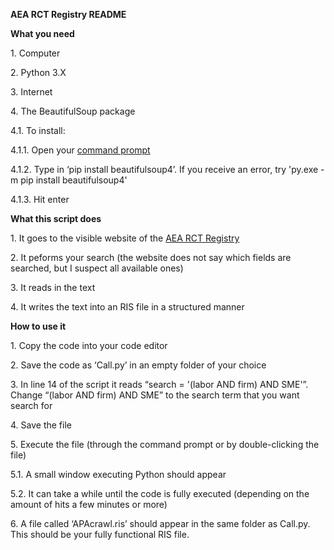 <p>
    <strong>AEA RCT Registry README </strong>
</p>
<p>
    <strong> </strong>
</p>
<p>
    <strong>What you need </strong>
</p>
<p>
    1. Computer
</p>
<p>
    2. Python 3.X
</p>
<p>
    3. Internet
</p>
<p>
    4. The BeautifulSoup package
</p>
<p>
    4.1. To install:
</p>
<p>
    4.1.1. Open your
    <a href="https://www.lifewire.com/how-to-open-command-prompt-2618089">
        command prompt
    </a>
</p>
<p>
    4.1.2. Type in ‘pip install beautifulsoup4’. If you receive an error, try 'py.exe -m pip install beautifulsoup4'
</p>
<p>
    4.1.3. Hit enter
</p>
<p>
    <strong> </strong>
</p>
<p>
    <strong>What this script does </strong>
</p>
<p>
1. It goes to the visible website of the    <a href="https://www.socialscienceregistry.org/">AEA RCT Registry</a>
</p>
<p>
    2. It peforms your search (the website does not say which fields are searched, but I suspect all available ones) 
</p>
<p>
    3. It reads in the text
</p>
<p>
    4. It writes the text into an RIS file in a structured manner
</p>
<p>
    <strong> </strong>
</p>
<p>
    <strong>How to use it </strong>
</p>
<p>
    1. Copy the code into your code editor
</p>
<p>
    2. Save the code as ‘Call.py’ in an empty folder of your choice
</p>
<p>
    3. In line 14 of the script it reads “search = '(labor AND firm) AND SME'”.
    Change “(labor AND firm) AND SME” to the search term that you want search
    for
</p>
<p>
    4. Save the file
</p>
<p>
    5. Execute the file (through the command prompt or by double-clicking the
    file)
</p>
<p>
    5.1. A small window executing Python should appear
</p>
<p>
    5.2. It can take a while until the code is fully executed (depending on the
    amount of hits a few minutes or more)
</p>
<p>
    6. A file called ‘APAcrawl.ris’ should appear in the same folder as
    Call.py. This should be your fully functional RIS file.
</p>

